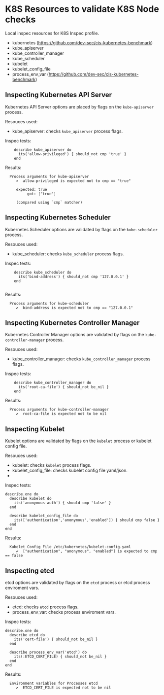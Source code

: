 # K8S Resources to validate K8S Node checks

Local inspec resources for K8S Inspec profile.

- kubernetes (https://github.com/dev-sec/cis-kubernetes-benchmark)
- kube_apiserver
- kube_controller_manager
- kube_scheduler
- kubelet
- kubelet_config_file
- process_env_var (https://github.com/dev-sec/cis-kubernetes-benchmark)


## Inspecting Kubernetes API Server

Kubernetes API Server options are placed by flags on the `kube-apiserver` process.

Resouces used: 
- kube_apiserver: checks `kube_apiserver` process flags.


Inspec tests:
```
    describe kube_apiserver do
      its('allow-privileged') { should_not cmp 'true' }
    end
```

Results:
```
  Process arguments for kube-apiserver
     ×  allow-privileged is expected not to cmp == "true"

     expected: true
          got: ["true"]

     (compared using `cmp` matcher)

```

## Inspecting Kubernetes Scheduler

Kubernetes Scheduler options are validated by flags on the `kube-scheduler` process.

Resouces used: 
- kube_scheduler: checks `kube_scheduler` process flags.

Inspec tests:
```
    describe kube_scheduler do
      its('bind-address') { should_not cmp '127.0.0.1' }
    end
    
```
Results:
```
  Process arguments for kube-scheduler
     ✔  bind-address is expected not to cmp == "127.0.0.1"
```

## Inspecting Kubernetes Controller Manager

Kubernetes Controller Manager options are validated by flags on the `kube-controller-manager` process.

Resouces used: 
- kube_controller_manager: checks `kube_controller_manager` process flags.

Inspec tests:
```
    describe kube_controller_manager do
      its('root-ca-file') { should_not be_nil }
    end
```
Results:
```
  Process arguments for kube-controller-manager
     ✔  root-ca-file is expected not to be nil

```
## Inspecting Kubelet

Kubelet options are validated by flags on the `kubelet` process or kubelet config file.

Resouces used: 
- kubelet: checks `kubelet` process flags.
- kubelet_config_file: checks kubelet config file yaml/json.
- 
Inspec tests:
```
describe.one do
  describe kubelet do
    its('anonymous-auth') { should cmp 'false' }
  end
  
  describe kubelet_config_file do
    its(['authentication','anonymous','enabled']) { should cmp false }
  end
end

```
Results:
```
  Kubelet Config File /etc/kubernetes/kubelet-config.yaml
     ✔  ["authentication", "anonymous", "enabled"] is expected to cmp == false
```
## Inspecting etcd

etcd options are validated by flags on the `etcd` process or etcd process enviroment vars.

Resouces used: 
- etcd: checks `etcd` process flags.
- process_env_var: checks process enviroment vars.

Inspec tests:
```
describe.one do
  describe etcd do
    its('cert-file') { should_not be_nil }
  end

  describe process_env_var('etcd') do
    its(:ETCD_CERT_FILE) { should_not be_nil }
  end
end

```
Results:
```
  Environment variables for Processes etcd
     ✔  ETCD_CERT_FILE is expected not to be nil
```








